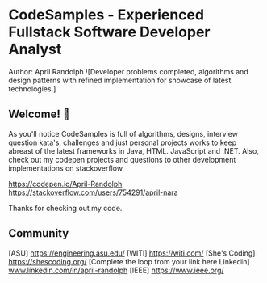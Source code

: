 # CodeSamples - Experienced Fullstack Software Developer Analyst
Author: April Randolph
![Developer problems completed, algorithms and design patterns with refined implementation for showcase of latest technologies.]
## Welcome! 👋

As you'll notice CodeSamples is full of algorithms, designs, interview question kata's, challenges and just personal projects works to keep abreast of the latest frameworks in Java, HTML. JavaScript and .NET. Also, check out my codepen projects and questions to other development implementations on stackoverflow.

https://codepen.io/April-Randolph
https://stackoverflow.com/users/754291/april-nara

Thanks for checking out my code. 

## Community 
[ASU] https://engineering.asu.edu/
[WITI] https://witi.com/
[She's Coding] https://shescoding.org/
[Complete the loop from your link here Linkedin] www.linkedin.com/in/april-randolph
[IEEE] https://www.ieee.org/
